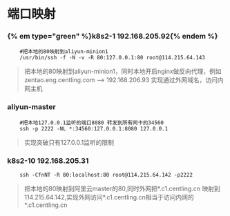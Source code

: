 # 端口映射

### {% em type="green" %}k8s2-1 192.168.205.92{% endem %}
``` 
    #把本地的80映射到aliyun-minion1
    /usr/bin/ssh -f -N -v -R 80:127.0.0.1:80 root@114.215.64.143
```
> 把本地的80映射到aliyun-minion1，同时本地开启nginx做反向代理，例如zentao.eng.centling.com --> 192.168.206.93
> 实现通过外网域名，访问内网主机

### aliyun-master
``` 
    #把本地127.0.0.1监听的端口8080 转发到所有网卡的34560
    ssh -p 2222 -NL *:34560:127.0.0.1:8080 127.0.0.1
```
> 实现突破只有127.0.0.1监听的限制

### k8s2-10 192.168.205.31
```
    ssh -CfnNT -R 80:localhost:80 root@114.215.64.142 -p2222
```
> 把本地的80映射到阿里云master的80,同时外网把*.c1.centling.cn 映射到114.215.64.142,实现外网访问*.c1.centling.cn相当于访问内网的*.c1.centling.cn
